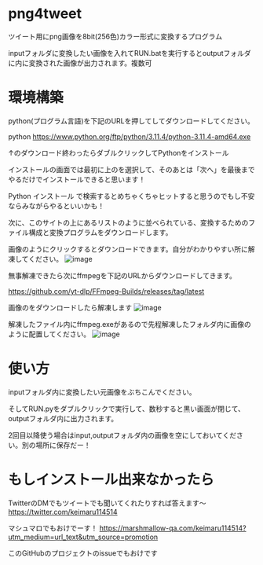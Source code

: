 # png4tweet

ツイート用にpng画像を8bit(256色)カラー形式に変換するプログラム

inputフォルダに変換したい画像を入れてRUN.batを実行するとoutputフォルダに内に変換された画像が出力されます。複数可

# 環境構築

python(プログラム言語)を下記のURLを押してしてダウンロードしてください。

python https://www.python.org/ftp/python/3.11.4/python-3.11.4-amd64.exe

↑のダウンロード終わったらダブルクリックしてPythonをインストール

インストールの画面では最初に上のを選択して、そのあとは「次へ」を最後までやるだけでインストールできると思います！

Python インストール で検索するとめちゃくちゃヒットすると思うのでもし不安ならみながらやるといいかも！

次に、このサイトの上にあるリストのように並べられている、変換するためのファイル構成と変換プログラムをダウンロードします。

画像のようにクリックするとダウンロードできます。自分がわかりやすい所に解凍してください。
![image](https://github.com/keimaruO/png4tweet/assets/91080250/eb4aa156-f9c9-4293-b57e-dfc352a29b9b)


無事解凍できたら次にffmpegを下記のURLからダウンロードしてきます。

https://github.com/yt-dlp/FFmpeg-Builds/releases/tag/latest

画像のをダウンロードしたら解凍します
![image](https://github.com/keimaruO/png4tweet/assets/91080250/31c255f5-9170-4479-a6d2-424633b8f212)


解凍したファイル内にffmpeg.exeがあるので先程解凍したフォルダ内に画像のように配置してください。
![image](https://github.com/keimaruO/png4tweet/assets/91080250/99f6f7bd-abf3-46c6-b16d-3a397735b9fa)


# 使い方

inputフォルダ内に変換したい元画像をぶちこんでください。

そしてRUN.pyをダブルクリックで実行して、数秒すると黒い画面が閉じて、outputフォルダ内に出力されます。

2回目以降使う場合はinput,outputフォルダ内の画像を空にしておいてください。別の場所に保存だー！

# もしインストール出来なかったら
TwitterのDMでもツイートでも聞いてくれたりすれば答えます〜
https://twitter.com/keimaru114514

マシュマロでもおけでーす！
https://marshmallow-qa.com/keimaru114514?utm_medium=url_text&utm_source=promotion

このGitHubのプロジェクトのissueでもおけです